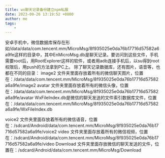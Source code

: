 ```yaml
---
title: wx聊天记录备份建立npm私服
date: 2023-09-26 13:19:52 +0800
author: me
tags:
    - 
---
```

安卓手机中，微信数据库保存在形如/data/data/com.tencent.mm/MicroMsg/8f935025e0da76b17716d57582a6a9fe这样的目录中，其中EnMicroMsg.db是聊天记录。要访问到这些文件，手机需要root后，用RootExplorer这样的软件，或者用adb连接手机后，以su得到root权限后，用push的方法拿到PC上。
除了聊天记录数据库，还有图片，语音等，也都在不同的目录：
image2 文件夹里面存放着所有的微信聊天图片，位置在：/data/data/com.tencent.mm/MicroMsg/8f935025e0da76b17716d57582a6a9fe/image2
avatar 文件夹里面存放着所有的微信头像，位置在：/data/data/com.tencent.mm/MicroMsg/8f935025e0da76b17716d57582a6a9fe/avatar
WxFileIndex.db是微信的聊天发送的文件索引数据库文件，位置在：/data/data/com.tencent.mm/MicroMsg/8f935025e0da76b17716d57582a6a9fe/WxFileIndex.db

voice2 文件夹里面存放着所有的微信语音，位置在：/sdcard/Android/data/com.tencent.mm/MicroMsg/8f935025e0da76b17716d57582a6a9fe/voice2
video 文件夹里面存放着所有的微信视频，位置在：/sdcard/Android/data/com.tencent.mm/MicroMsg/8f935025e0da76b17716d57582a6a9fe/video
Download 文件夹里面存放微信的聊天发送的文件，位置在：/sdcard/Android/data/com.tencent.mm/MicroMsg/Download

